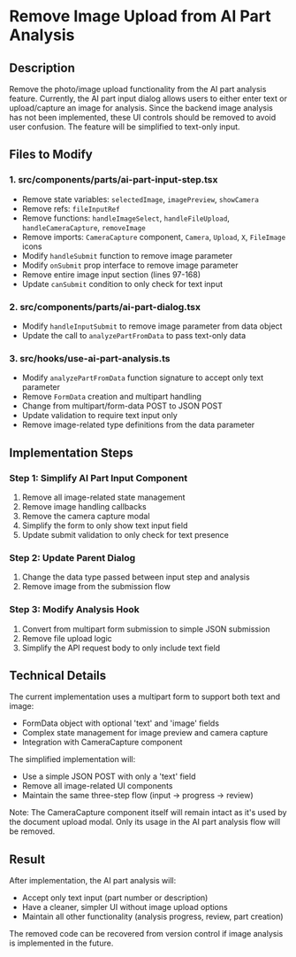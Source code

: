# Remove Image Upload from AI Part Analysis

## Description

Remove the photo/image upload functionality from the AI part analysis feature. Currently, the AI part input dialog allows users to either enter text or upload/capture an image for analysis. Since the backend image analysis has not been implemented, these UI controls should be removed to avoid user confusion. The feature will be simplified to text-only input.

## Files to Modify

### 1. src/components/parts/ai-part-input-step.tsx
- Remove state variables: `selectedImage`, `imagePreview`, `showCamera`
- Remove refs: `fileInputRef`
- Remove functions: `handleImageSelect`, `handleFileUpload`, `handleCameraCapture`, `removeImage`
- Remove imports: `CameraCapture` component, `Camera`, `Upload`, `X`, `FileImage` icons
- Modify `handleSubmit` function to remove image parameter
- Modify `onSubmit` prop interface to remove image parameter
- Remove entire image input section (lines 97-168)
- Update `canSubmit` condition to only check for text input

### 2. src/components/parts/ai-part-dialog.tsx
- Modify `handleInputSubmit` to remove image parameter from data object
- Update the call to `analyzePartFromData` to pass text-only data

### 3. src/hooks/use-ai-part-analysis.ts
- Modify `analyzePartFromData` function signature to accept only text parameter
- Remove `FormData` creation and multipart handling
- Change from multipart/form-data POST to JSON POST
- Update validation to require text input only
- Remove image-related type definitions from the data parameter

## Implementation Steps

### Step 1: Simplify AI Part Input Component
1. Remove all image-related state management
2. Remove image handling callbacks
3. Remove the camera capture modal
4. Simplify the form to only show text input field
5. Update submit validation to only check for text presence

### Step 2: Update Parent Dialog
1. Change the data type passed between input step and analysis
2. Remove image from the submission flow

### Step 3: Modify Analysis Hook
1. Convert from multipart form submission to simple JSON submission
2. Remove file upload logic
3. Simplify the API request body to only include text field

## Technical Details

The current implementation uses a multipart form to support both text and image:
- FormData object with optional 'text' and 'image' fields
- Complex state management for image preview and camera capture
- Integration with CameraCapture component

The simplified implementation will:
- Use a simple JSON POST with only a 'text' field
- Remove all image-related UI components
- Maintain the same three-step flow (input → progress → review)

Note: The CameraCapture component itself will remain intact as it's used by the document upload modal. Only its usage in the AI part analysis flow will be removed.

## Result

After implementation, the AI part analysis will:
- Accept only text input (part number or description)
- Have a cleaner, simpler UI without image upload options
- Maintain all other functionality (analysis progress, review, part creation)

The removed code can be recovered from version control if image analysis is implemented in the future.